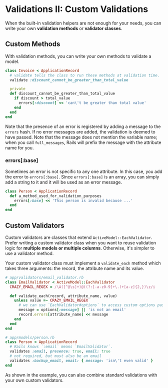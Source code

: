 # Validations II: Custom Validations

When the built-in validation helpers are not enough for your needs, you can write your own **validation methods** or **validator classes**.

## Custom Methods

With validation methods, you can write your own methods to validate a model.

```ruby
class Invoice < ApplicationRecord
  # validate tells the class to run these methods at validation time.
  validate :discount_cannot_be_greater_than_total_value

  private
  def discount_cannot_be_greater_than_total_value
    if discount > total_value
      errors[:discount] << 'can\'t be greater than total value'
    end
  end
end
```

Note that the presence of an error is registered by adding a message to the `errors` hash. If no error messages are added, the validation is deemed to have passed. Note that the message does not mention the variable name; when you call `full_messages`, Rails will prefix the message with the attribute name for you.

### errors[:base]

Sometimes an error is not specific to any one attribute. In this case, you add the error to `errors[:base]`. Since `errors[:base]` is an array, you can simply add a string to it and it will be used as an error message.

```ruby
class Person < ApplicationRecord
  def a_method_used_for_validation_purposes
    errors[:base] << 'This person is invalid because ...'
  end
end
```

## Custom Validators

Custom validators are classes that extend `ActiveModel::EachValidator`. Prefer writing a custom validator class when you want to reuse validation logic for **multiple models or multiple columns**. Otherwise, it's simpler to use a validator method.

Your custom validator class must implement a `validate_each` method which takes three arguments: the record, the attribute name and its value.

```ruby
# app/validators/email_validator.rb
class EmailValidator < ActiveModel::EachValidator
  CRAZY_EMAIL_REGEX = /\A([^@\s]+)@((?:[-a-z0-9]+\.)+[a-z]{2,})\z/i

  def validate_each(record, attribute_name, value)
    unless value =~ CRAZY_EMAIL_REGEX
      # we can use `EachValidator#options` to access custom options passed to the validator.
      message = options[:message] || 'is not an email'
      record.errors[attribute_name] << message
    end
  end
end

# app/models/person.rb
class Person < ApplicationRecord
  # Rails knows `:email` means `EmailValidator`.
  validates :email, presence: true, email: true
  # not required, but must also be an email
  validates :backup_email, email: { message: 'isn\'t even valid' }
end
```

As shown in the example, you can also combine standard validations with your own custom validators.

